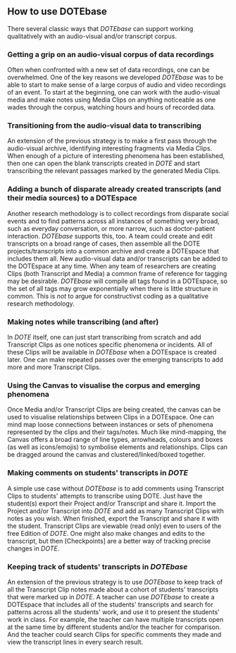 ## How to use DOTEbase

There several classic ways that _DOTEbase_ can support working qualitatively with an audio-visual and/or transcript corpus.

### Getting a grip on an audio-visual corpus of data recordings

Often when confronted with a new set of data recordings, one can be overwhelmed.
One of the key reasons we developed _DOTEbase_ was to be able to start to make sense of a large corpus of audio and video recordings of an event.
To start at the beginning, one can work with the audio-visual media and make notes using Media Clips on anything noticeable as one wades through the corpus, watching hours and hours of recorded data.

### Transitioning from the audio-visual data to transcribing

An extension of the previous strategy is to make a first pass through the audio-visual archive, identifying interesting fragments via Media Clips.
When enough of a picture of interesting phenomena has been established, then one can open the blank transcripts created in _DOTE_ and start transcribing the relevant passages marked by the generated Media Clips.

### Adding a bunch of disparate already created transcripts (and their media sources) to a DOTEspace

Another research methodology is to collect recordings from disparate social events and to find patterns across all instances of something very broad, such as everyday conversation, or more narrow, such as doctor-patient interaction.
_DOTEbase_ supports this, too.
A team could create and edit transcripts on a broad range of cases, then assemble all the DOTE projects/transcripts into a common archive and create a DOTEspace that includes them all.
New audio-visual data and/or transcripts can be added to the DOTEspace at any time.
When any team of researchers are creating Clips (both Transcript and Media) a common frame of reference for tagging may be desirable.
_DOTEbase_ will compile all tags found in a DOTEspace, so the set of all tags may grow exponentially when there is little structure in common.
This is _not_ to argue for constructivst coding as a qualitative research methodology. 

### Making notes while transcribing (and after)

In _DOTE_ itself, one can just start transcribing from scratch and add Transcript Clips as one notices specific phenomena or incidents.
All of these Clips will be available in _DOTEbase_ when a DOTEspace is created later.
One can make repeated passes over the emerging transcripts to add more and more Transcript Clips.

### Using the Canvas to visualise the corpus and emerging phenomena

Once Media and/or Transcript Clips are being created, the canvas can be used to visualise relationships between Clips in a DOTEspace.
One can mind map loose connections between instances or sets of phenomena represented by the clips and their tags/notes.
Much like mind-mapping, the Canvas offers a broad range of line types, arrowheads, colours and boxes (as well as icons/emojis) to symbolise elements and relationships.
Clips can be dragged around the canvas and clustered/linked/boxed together.

### Making comments on students' transcripts in _DOTE_

A simple use case without _DOTEbase_ is to add comments using Transcript Clips to students' attempts to transcribe using DOTE.
Just have the student(s) export their Project and/or Transcript and share it.
Import the Project and/or Transcript into _DOTE_ and add as many Transcript Clips with notes as you wish.
When finished, export the Transcript and share it with the student.
Transcript Clips are viewable (read only) even to users of the free Edition of _DOTE_.
One might also make changes and edits to the transcript, but then [Checkpoints] are a better way of tracking precise changes in _DOTE_.

### Keeping track of students' transcripts in _DOTEbase_

An extension of the previous strategy is to use _DOTEbase_ to keep track of all the Transcript Clip notes made about a cohort of students' transcripts that were marked up in _DOTE_.
A teacher can use _DOTEbase_ to create a DOTEspace that includes all of the students' transcripts and search for patterns across all the students' work, and use it to present the students' work in class.
For example, the teacher can have multiple transcripts open at the same time by different students and/or the teacher for comparison.
And the teacher could search Clips for specific comments they made and view the transcript lines in every search result.
